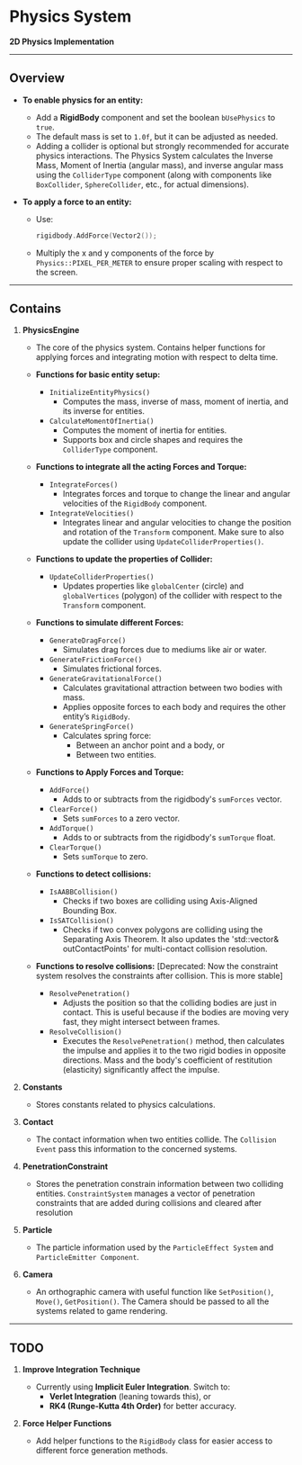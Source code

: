# Physics System  

**2D Physics Implementation**  

---  

## Overview  

- **To enable physics for an entity:**  
  - Add a **RigidBody** component and set the boolean `bUsePhysics` to `true`.  
  - The default mass is set to `1.0f`, but it can be adjusted as needed.  
  - Adding a collider is optional but strongly recommended for accurate physics interactions. The Physics System calculates the Inverse Mass, Moment of Inertia (angular mass), and inverse angular mass using the `ColliderType` component (along with components like `BoxCollider`, `SphereCollider`, etc., for actual dimensions).  

- **To apply a force to an entity:**  
  - Use:  
    ```cpp  
    rigidbody.AddForce(Vector2());  
    ```  
  - Multiply the x and y components of the force by `Physics::PIXEL_PER_METER` to ensure proper scaling with respect to the screen.  

---  

## Contains  

1. **PhysicsEngine**  
   - The core of the physics system. Contains helper functions for applying forces and integrating motion with respect to delta time.  
   
   - **Functions for basic entity setup:**  
     - `InitializeEntityPhysics()`  
       - Computes the mass, inverse of mass, moment of inertia, and its inverse for entities.  
     - `CalculateMomentOfInertia()`  
       - Computes the moment of inertia for entities.  
       - Supports box and circle shapes and requires the `ColliderType` component.  
   
   - **Functions to integrate all the acting Forces and Torque:**  
     - `IntegrateForces()`  
       - Integrates forces and torque to change the linear and angular velocities of the `RigidBody` component.  
     - `IntegrateVelocities()`  
       - Integrates linear and angular velocities to change the position and rotation of the `Transform` component. Make sure to also update the collider using `UpdateColliderProperties()`.  
   
   - **Functions to update the properties of Collider:**  
     - `UpdateColliderProperties()`  
       - Updates properties like `globalCenter` (circle) and `globalVertices` (polygon) of the collider with respect to the `Transform` component.  

   - **Functions to simulate different Forces:**  
     - `GenerateDragForce()`  
       - Simulates drag forces due to mediums like air or water.  
     - `GenerateFrictionForce()`  
       - Simulates frictional forces.  
     - `GenerateGravitationalForce()`  
       - Calculates gravitational attraction between two bodies with mass.  
       - Applies opposite forces to each body and requires the other entity’s `RigidBody`.  
     - `GenerateSpringForce()`  
       - Calculates spring force:  
         - Between an anchor point and a body, or  
         - Between two entities.  

   - **Functions to Apply Forces and Torque:**  
     - `AddForce()`  
       - Adds to or subtracts from the rigidbody's `sumForces` vector.  
     - `ClearForce()`  
       - Sets `sumForces` to a zero vector.  
     - `AddTorque()`  
       - Adds to or subtracts from the rigidbody's `sumTorque` float.  
     - `ClearTorque()`  
       - Sets `sumTorque` to zero.  

   - **Functions to detect collisions:**  
     - `IsAABBCollision()`  
       - Checks if two boxes are colliding using Axis-Aligned Bounding Box.  
     - `IsSATCollision()`  
       - Checks if two convex polygons are colliding using the Separating Axis Theorem. It also updates the 'std::vector<Contact>& outContactPoints' for multi-contact collision resolution.   

   - **Functions to resolve collisions:** [Deprecated: Now the constraint system resolves the constraints after collision. This is more stable]  
     - `ResolvePenetration()`  
       - Adjusts the position so that the colliding bodies are just in contact. This is useful because if the bodies are moving very fast, they might intersect between frames.  
     - `ResolveCollision()`  
       - Executes the `ResolvePenetration()` method, then calculates the impulse and applies it to the two rigid bodies in opposite directions. Mass and the body's coefficient of restitution (elasticity) significantly affect the impulse.
  
2. **Constants**  
   - Stores constants related to physics calculations.  

3. **Contact**  
   - The contact information when two entities collide. The `Collision Event` pass this information to the concerned systems. 

4. **PenetrationConstraint**  
   - Stores the penetration constrain information between two colliding entities. `ConstraintSystem` manages a vector of penetration constraints that are added during collisions and cleared after resolution 

5. **Particle**  
   - The particle information used by the `ParticleEffect System` and `ParticleEmitter Component`.    

6. **Camera**  
   - An orthographic camera with useful function like `SetPosition()`, `Move()`, `GetPosition()`. The Camera should be passed to all the systems related to game rendering.      

---  

## TODO  

1. **Improve Integration Technique**  
   - Currently using **Implicit Euler Integration**. Switch to:  
     - **Verlet Integration** (leaning towards this), or  
     - **RK4 (Runge-Kutta 4th Order)** for better accuracy.  

2. **Force Helper Functions**  
   - Add helper functions to the `RigidBody` class for easier access to different force generation methods.  
